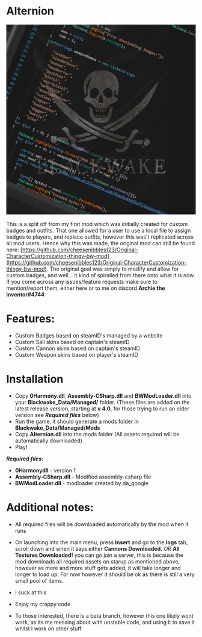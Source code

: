 # Alternion
![custom Image](https://github.com/cheesenibbles123/Alternion-BW-mod/blob/master/Images/bwCsharp.jpg)

This is a split off from my first mod which was initially created for custom badges and outfits. That one allowed for a user to use a local file to assign badges to players, and replace outfits, however this was't replicated across all mod users. Hence why this was made, the original mod can still be found here: [https://github.com/cheesenibbles123/Original-CharacterCustomization-thingy-bw-mod](https://github.com/cheesenibbles123/Original-CharacterCustomization-thingy-bw-mod).
The original goal was simply to modify and allow for custom badges, and well... it kind of spiralled from there onto what it is now. If you come across any issues/feature requests make sure to mention/report them, either here or to me on discord **Archie the inventor#4744**

# Features:
 - Custom Badges based on steamID's managed by a website
 - Custom Sail skins based on captain's steamID
 - Custom Cannon skins based on captain's steamID
 - Custom Weapon skins based on player's steamID
 
# Installation
 - Copy **0Harmony.dll**, **Assembly-CSharp.dll** and **BWModLoader.dll** into your **Blackwake_Data/Managed/** folder.
   (These files are added on the latest release version, starting at **v 4.0**, for those trying to run an older version see ***Required files*** below)
 - Run the game, it should generate a mods folder in **Blackwake_Data/Managed/Mods**
 - Copy **Alternion.dll** into the mods folder
   (All assets required will be automatically downloaded)
 - Play!

***Required files:***
 - **0Harmonydll** - version 1
 - **Assembly-CSharp.dll** - Modified assembly-csharp file
 - **BWModLoader.dll** - modloader created by da_google
 
# Additional notes:
 - All required files will be downloaded automatically by the mod when it runs
 - On launching into the main menu, press **Insert** and go to the **logs** tab, scroll down and when it says either **Cannons Downloaded.** *OR* **All Textures Downloaded!** you can go join a server, this is because the mod downloads all required assets on starup as mentioned above, however as more and more stuff gets added, it will take longer and longer to load up. For now however it should be ok as there is still a very small pool of items.
 
 - I suck at this
 - Enjoy my crappy code
 - To those interested, there is a beta branch, however this one likely wont work, as its me messing about with unstable code, and using it to save it whilst I work on other stuff

